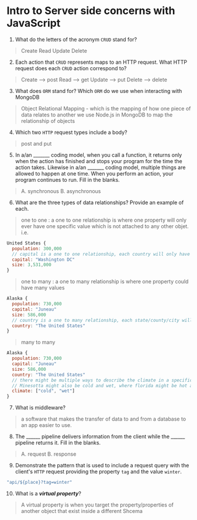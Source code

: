 # Intro to Server side concerns with JavaScript
01. What do the letters of the acronym `CRUD` stand for?

  > Create
  > Read
  > Update
  > Delete

02. Each action that `CRUD` represents maps to an HTTP request. What HTTP request does each `CRUD` action correspond to?

  > Create --> post
  > Read --> get
  > Update --> put
  > Delete --> delete

03. What does `ORM` stand for? Which `ORM` do we use when interacting with MongoDB

  > Object Relational Mapping - which is the mapping of how one piece of data relates to another
  > we use Node.js in MongoDB to map the relationship of objects

04. Which two `HTTP` request types include a body?

  > post and put

05. In a/an _______ coding model, when you call a function, it returns only when the action has finished and stops your program for the time the action takes. Likewise in a/an _______ coding model, multiple things are allowed to happen at one time. When you perform an action, your program continues to run.  Fill in the blanks.

  > A.  synchronous
  > B.  asynchronous

06. What are the three types of data relationships? Provide an example of each.

  > one to one : a one to one relationship is where one property will only ever have one specific value which is not attached to any other objet. i.e. 
  ```js
  United States {
    population: 300,000
    // capital is a one to one relationship, each country will only have one capital and each capital will only have one country
    capital: "Washington DC" 
    size: 3,531,000
  }
  ```
  > one to many : a one to many relationship is where one property could have many values
  ```js
  Alaska {
    population: 730,000
    capital: "Juneau"
    size: 586,000
    // country is a one to many relationship, each state/county/city will belong to just one country (most of the time, e/w berlin technically got split into two cities so I still think it applies all the time), but a country can have multiple states/counties/cities 
    country: "The United States"
  }
  ```
  > many to many
  ```js
  Alaska {
    population: 730,000
    capital: "Juneau"
    size: 586,000
    country: "The United States"
    // there might be multiple ways to describe the climate in a specific place, but most descriptions can be applied to other places as well
    // Minesotta might also be cold and wet, where florida might be hot and wet.
    climate: ["cold", "wet"]
  }
  ```

07. What is middleware?

  > a software that makes the transfer of data to and from a database to an app easier to use. 

08. The ______ pipeline delivers information from the client while the ______ pipeline returns it. Fill in the blanks. 

  > A. request
  > B. response

09. Demonstrate the pattern that is used to include a request query with the client's `HTTP` request providing the property `tag` and the value `winter`.

  > 
  ``` js
  "api/${place}?tag=winter"
  ```

10. What is a ***virtual property***?

  > A virtual property is when you target the property/properties of another object that exist inside a different Shcema
